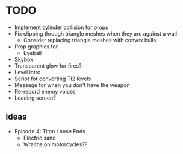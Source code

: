 # TODO
- Implement cylinder collision for props
- Fix clipping through triangle meshes when they are against a wall
  - Consider replacing triangle meshes with convex hulls
- Prop graphics for
  - Eyeball
- Skybox
- Transparent glow for fires?
- Level intro
- Script for converting TI2 levels
- Message for when you don't have the weapon
- Re-record enemy voices
- Loading screen?

## Ideas

- Episode 4: Titan Loose Ends
  - Electric sand
  - Wraiths on motorcycles??
